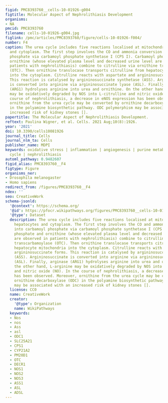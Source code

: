 ```yaml
---
figid: PMC8393760__cells-10-01926-g004
figtitle: Molecular Aspect of Nephrolithiasis Development
organisms:
- NA
pmcid: PMC8393760
filename: cells-10-01926-g004.jpg
figlink: /pmc/articles/PMC8393760/figure/cells-10-01926-f004/
number: F4
caption: The urea cycle includes five reactions localised at mitochondria of hepatocytes
  and cytoplasm. The first step involves the CO and ammonia conversion into carbamoyl
  phosphate via carbamoyl phosphate synthetase I (CPS I). Carbamoyl phosphate and
  ornithine (whose elevated plasma level and decreased urine level are observed in
  patients with nephrolithiasis) combine to citrulline via ornithine transcarbamoylase
  (OTC). Then ornithine translocase transports citrulline from hepatocyte mitochondria
  into the cytoplasm. Citrulline reacts with aspartate and argininosuccinate forms.
  This reaction is catalysed by argininosuccinate synthetase (ASS). Argininosuccinate
  is converted into arginine via argininosuccinate lyase (ASL). Finally, arginase
  (ARG1) hydrolyses arginine into urea and ornithine. On the other hand, L-arginine
  may be oxidatively degraded by NOS into L-citrulline and nitric oxide (NO). In the
  course of nephrolithiasis, a decrease in eNOS expression has been observed. Moreover,
  ornithine from the urea cycle may be converted by ornithine decarboxylase (ODC)
  in the polyamine biosynthetic pathway. ODC polymorphism may be associated with an
  increased risk of kidney stones [].
papertitle: The Molecular Aspect of Nephrolithiasis Development.
reftext: Paulina Wigner, et al. Cells. 2021 Aug;10(8):1926.
year: '2021'
doi: 10.3390/cells10081926
journal_title: Cells
journal_nlm_ta: Cells
publisher_name: MDPI
keywords: oxidative stress | inflammation | angiogenesis | purine metabolism | urea
  cycle | nephrolithiasis
automl_pathway: 0.9482607
figid_alias: PMC8393760__F4
figtype: Figure
organisms_ner:
- Drosophila melanogaster
- Homo sapiens
redirect_from: /figures/PMC8393760__F4
ndex: ''
seo: CreativeWork
schema-jsonld:
  '@context': https://schema.org/
  '@id': https://pfocr.wikipathways.org/figures/PMC8393760__cells-10-01926-g004.html
  '@type': Dataset
  description: The urea cycle includes five reactions localised at mitochondria of
    hepatocytes and cytoplasm. The first step involves the CO and ammonia conversion
    into carbamoyl phosphate via carbamoyl phosphate synthetase I (CPS I). Carbamoyl
    phosphate and ornithine (whose elevated plasma level and decreased urine level
    are observed in patients with nephrolithiasis) combine to citrulline via ornithine
    transcarbamoylase (OTC). Then ornithine translocase transports citrulline from
    hepatocyte mitochondria into the cytoplasm. Citrulline reacts with aspartate and
    argininosuccinate forms. This reaction is catalysed by argininosuccinate synthetase
    (ASS). Argininosuccinate is converted into arginine via argininosuccinate lyase
    (ASL). Finally, arginase (ARG1) hydrolyses arginine into urea and ornithine. On
    the other hand, L-arginine may be oxidatively degraded by NOS into L-citrulline
    and nitric oxide (NO). In the course of nephrolithiasis, a decrease in eNOS expression
    has been observed. Moreover, ornithine from the urea cycle may be converted by
    ornithine decarboxylase (ODC) in the polyamine biosynthetic pathway. ODC polymorphism
    may be associated with an increased risk of kidney stones [].
  license: CC0
  name: CreativeWork
  creator:
    '@type': Organization
    name: WikiPathways
  keywords:
  - Nos
  - nos
  - Ass
  - asl
  - ODC1
  - SLC25A21
  - CPS1
  - CYP21A2
  - PM20D1
  - OTC
  - DECR1
  - NOS1
  - NOS2
  - NOS3
  - ASS1
  - ASL
  - ADSL
---
```

